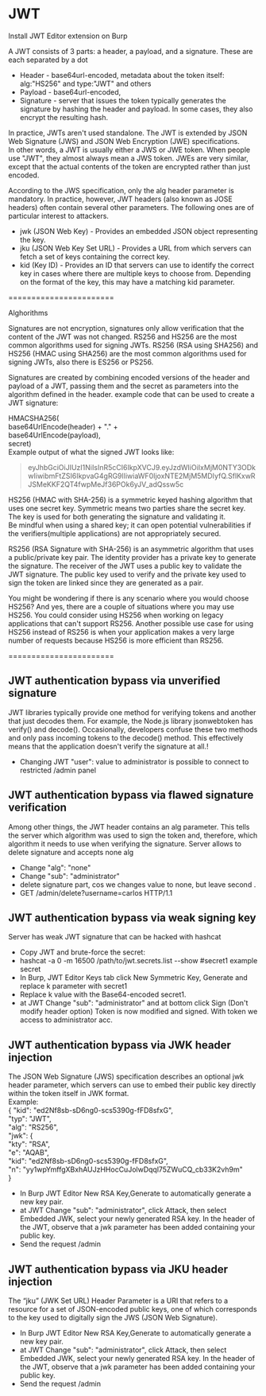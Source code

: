 # JWT
Install JWT Editor extension on Burp  

A JWT consists of 3 parts: a header, a payload, and a signature. These are each separated by a dot  
* Header -  base64url-encoded, metadata about the token itself: alg:"HS256" and type:"JWT" and others
* Payload - base64url-encoded,  
* Signature - server that issues the token typically generates the signature by hashing the header and payload. In some cases, they also encrypt the resulting hash. 
    
In practice, JWTs aren't used standalone. The JWT is extended by JSON Web Signature (JWS) and JSON Web Encryption (JWE) specifications.   
In other words, a JWT is usually either a JWS or JWE token. When people use "JWT", they almost always mean a JWS token. JWEs are very similar, except that the actual contents of the token are encrypted rather than just encoded.   

According to the JWS specification, only the alg header parameter is mandatory. In practice, however, JWT headers (also known as JOSE headers) often contain several other parameters. The following ones are of particular interest to attackers.  
* jwk (JSON Web Key) - Provides an embedded JSON object representing the key.  
* jku (JSON Web Key Set URL) - Provides a URL from which servers can fetch a set of keys containing the correct key.  
* kid (Key ID) - Provides an ID that servers can use to identify the correct key in cases where there are multiple keys to choose from. Depending on the format of the key, this may have a matching kid parameter.

=======================

Alghorithms

Signatures are not encryption, signatures only allow verification that the content of the JWT was not changed. RS256 and HS256 are the most common algorithms used for signing JWTs. RS256 (RSA using SHA256) and HS256 (HMAC using SHA256) are the most common algorithms used for signing JWTs, also there is ES256 or PS256.

Signatures are created by combining encoded versions of the header and payload of a JWT, passing them and the secret as parameters into the algorithm defined in the header. example code that can be used to create a JWT signature:

HMACSHA256(  
    base64UrlEncode(header) + "." +  
    base64UrlEncode(payload),  
    secret)    
Example output of what the signed JWT looks like:  
> eyJhbGciOiJIUzI1NiIsInR5cCI6IkpXVCJ9.eyJzdWIiOiIxMjM0NTY3ODkwIiwibmFtZSI6IkpvaG4gRG9lIiwiaWF0IjoxNTE2MjM5MDIyfQ.SflKxwRJSMeKKF2QT4fwpMeJf36POk6yJV_adQssw5c    

HS256 (HMAC with SHA-256) is a symmetric keyed hashing algorithm that uses one secret key. Symmetric means two parties share the secret key. The key is used for both generating the signature and validating it.  
Be mindful when using a shared key; it can open potential vulnerabilities if the verifiers(multiple applications) are not appropriately secured.  

RS256 (RSA Signature with SHA-256) is an asymmetric algorithm that uses a public/private key pair. The identity provider has a private key to generate the signature. The receiver of the JWT uses a public key to validate the JWT signature. The public key used to verify and the private key used to sign the token are linked since they are generated as a pair. 

You might be wondering if there is any scenario where you would choose HS256? And yes, there are a couple of situations where you may use HS256.
You could consider using HS256 when working on legacy applications that can't support RS256. Another possible use case for using HS256 instead of RS256 is when your application makes a very large number of requests because HS256 is more efficient than RS256.

=======================

## JWT authentication bypass via unverified signature  
JWT libraries typically provide one method for verifying tokens and another that just decodes them. For example, the Node.js library jsonwebtoken has verify() and decode().
Occasionally, developers confuse these two methods and only pass incoming tokens to the decode() method. This effectively means that the application doesn't verify the signature at all.!  
* Changing JWT "user": value to administrator is possible to connect to restricted /admin panel
## JWT authentication bypass via flawed signature verification  
Among other things, the JWT header contains an alg parameter. This tells the server which algorithm was used to sign the token and, therefore, which algorithm it needs to use when verifying the signature.
Server allows to delete signature and accepts none alg

* Change "alg": "none"
* Change "sub": "administrator"  
* delete signature part, cos we changes value to none, but leave second .
* GET /admin/delete?username=carlos HTTP/1.1  
## JWT authentication bypass via weak signing key  
Server has weak JWT signature that can be hacked with hashcat
* Copy JWT and brute-force the secret:  
* hashcat -a 0 -m 16500 <YOUR-JWT> /path/to/jwt.secrets.list --show         #secret1 example secret
* In Burp, JWT Editor Keys tab click New Symmetric Key, Generate and replace k parameter with secret1  
* Replace k value with the Base64-encoded secret1.  
* at JWT Change "sub": "administrator" and at bottom click Sign (Don't modify header option) 
Token is now modified and signed. With token we access to administrator acc.

## JWT authentication bypass via JWK header injection  
The JSON Web Signature (JWS) specification describes an optional jwk header parameter, which servers can use to embed their public key directly within the token itself in JWK format.  
    Example:  
     {
    "kid": "ed2Nf8sb-sD6ng0-scs5390g-fFD8sfxG",  
    "typ": "JWT",  
    "alg": "RS256",  
    "jwk": {  
        "kty": "RSA",  
        "e": "AQAB",  
        "kid": "ed2Nf8sb-sD6ng0-scs5390g-fFD8sfxG",  
        "n": "yy1wpYmffgXBxhAUJzHHocCuJolwDqql75ZWuCQ_cb33K2vh9m"  
        }   
* In Burp JWT Editor New RSA Key,Generate to automatically generate a new key pair.
* at JWT Change "sub": "administrator", click Attack, then select Embedded JWK, select your newly generated RSA key. In the header of the JWT, observe that a jwk parameter has been added containing your public key.
* Send the request /admin
    
## JWT authentication bypass via JKU header injection  
The “jku” (JWK Set URL) Header Parameter is a URI that refers to a resource for a set of JSON-encoded public keys, one of which corresponds to the key used to digitally sign the JWS (JSON Web Signature).

* In Burp JWT Editor New RSA Key,Generate to automatically generate a new key pair.
* at JWT Change "sub": "administrator", click Attack, then select Embedded JWK, select your newly generated RSA key. In the header of the JWT, observe that a jwk parameter has been added containing your public key.
* Send the request /admin
    
    
    
    
    
    
    
    
    
    
